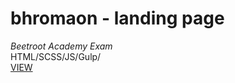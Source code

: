# bhromaon - landing page
<i>Beetroot Academy Exam</i><br>
HTML/SCSS/JS/Gulp/
<br>
[VIEW](https://denys-bilonozhko.github.io/bhromaon-landing/)
